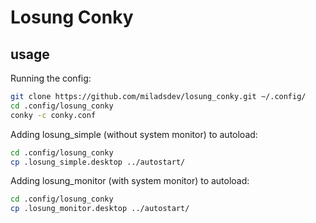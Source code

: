 # Losung Conky

## usage
Running the config:
```bash
git clone https://github.com/miladsdev/losung_conky.git ~/.config/
cd .config/losung_conky
conky -c conky.conf
```

Adding losung_simple (without system monitor) to autoload:
```bash
cd .config/losung_conky
cp .losung_simple.desktop ../autostart/
```

Adding losung_monitor (with system monitor) to autoload:
```bash
cd .config/losung_conky
cp .losung_monitor.desktop ../autostart/
```

